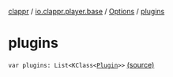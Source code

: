 [clappr](../../index.md) / [io.clappr.player.base](../index.md) / [Options](index.md) / [plugins](.)

# plugins

`var plugins: List<KClass<`[`Plugin`](../../io.clappr.player.plugin/-plugin/index.md)`>>` [(source)](https://github.com/clappr/clappr-android/tree/dev/clappr/src/main/kotlin/io/clappr/player/base/Options.kt#L11)